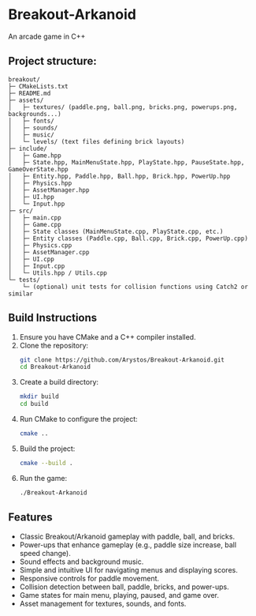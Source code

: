 # Breakout-Arkanoid
An arcade game in C++

## Project structure:
```
breakout/
├─ CMakeLists.txt
├─ README.md
├─ assets/
│   ├─ textures/ (paddle.png, ball.png, bricks.png, powerups.png, backgrounds...)
│   ├─ fonts/
│   ├─ sounds/
│   ├─ music/
│   └─ levels/ (text files defining brick layouts)
├─ include/
│   ├─ Game.hpp
│   ├─ State.hpp, MainMenuState.hpp, PlayState.hpp, PauseState.hpp, GameOverState.hpp
│   ├─ Entity.hpp, Paddle.hpp, Ball.hpp, Brick.hpp, PowerUp.hpp
│   ├─ Physics.hpp
│   ├─ AssetManager.hpp
│   ├─ UI.hpp
│   └─ Input.hpp
├─ src/
│   ├─ main.cpp
│   ├─ Game.cpp
│   ├─ State classes (MainMenuState.cpp, PlayState.cpp, etc.)
│   ├─ Entity classes (Paddle.cpp, Ball.cpp, Brick.cpp, PowerUp.cpp)
│   ├─ Physics.cpp
│   ├─ AssetManager.cpp
│   ├─ UI.cpp
│   ├─ Input.cpp
│   └─ Utils.hpp / Utils.cpp
└─ tests/
    └─ (optional) unit tests for collision functions using Catch2 or similar
```

## Build Instructions
1. Ensure you have CMake and a C++ compiler installed.
2. Clone the repository:
   ```bash
   git clone https://github.com/Arystos/Breakout-Arkanoid.git
   cd Breakout-Arkanoid
   ```
3. Create a build directory:
   ```bash
   mkdir build
   cd build
   ```
4. Run CMake to configure the project:
   ```bash
   cmake ..
   ```
5. Build the project:
   ```bash
   cmake --build .
   ```
6. Run the game:
   ```bash
   ./Breakout-Arkanoid
   ```
   
## Features
- Classic Breakout/Arkanoid gameplay with paddle, ball, and bricks.
- Power-ups that enhance gameplay (e.g., paddle size increase, ball speed change).
- Sound effects and background music.
- Simple and intuitive UI for navigating menus and displaying scores.
- Responsive controls for paddle movement.
- Collision detection between ball, paddle, bricks, and power-ups.
- Game states for main menu, playing, paused, and game over.
- Asset management for textures, sounds, and fonts.